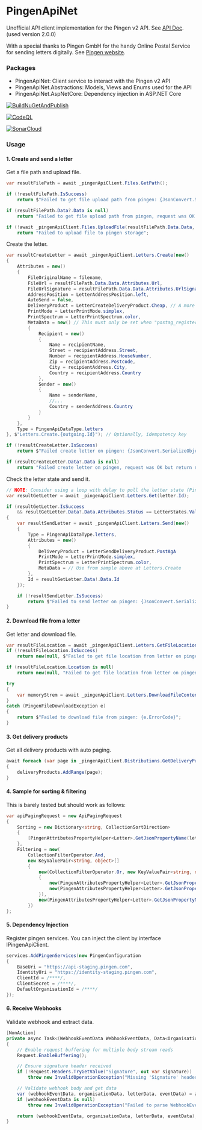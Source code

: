 # PingenApiNet

Unofficial API client implementation for the Pingen v2 API. See [API Doc](https://api.pingen.com/documentation). (used version 2.0.0)

With a special thanks to Pingen GmbH for the handy Online Postal Service for sending letters digitally. See [Pingen website](https://www.pingen.ch/).

### Packages

- PingenApiNet: Client service to interact with the Pingen v2 API
- PingenApiNet.Abstractions: Models, Views and Enums used for the API
- PingenApiNet.AspNetCore: Dependency injection in ASP.NET Core

[![BuildNuGetAndPublish](https://github.com/AMANDA-Technology/PingenApiNet/actions/workflows/main.yml/badge.svg)](https://github.com/AMANDA-Technology/PingenApiNet/actions/workflows/main.yml)

[![CodeQL](https://github.com/AMANDA-Technology/PingenApiNet/actions/workflows/codeql-analysis.yml/badge.svg)](https://github.com/AMANDA-Technology/PingenApiNet/actions/workflows/codeql-analysis.yml)

[![SonarCloud](https://github.com/AMANDA-Technology/PingenApiNet/actions/workflows/sonar-analysis.yml/badge.svg)](https://github.com/AMANDA-Technology/PingenApiNet/actions/workflows/sonar-analysis.yml)

### Usage

#### 1. Create and send a letter

Get a file path and upload file.
```c#
var resultFilePath = await _pingenApiClient.Files.GetPath();

if (!resultFilePath.IsSuccess)
    return $"Failed to get file upload path from pingen: {JsonConvert.SerializeObject(resultFilePath.ApiError)}";

if (resultFilePath.Data?.Data is null)
    return "Failed to get file upload path from pingen, request was OK but return null";

if (!await _pingenApiClient.Files.UploadFile(resultFilePath.Data.Data, contentStream))
    return "Failed to upload file to pingen storage";
```

Create the letter.
```c#
var resultCreateLetter = await _pingenApiClient.Letters.Create(new()
{
    Attributes = new()
    {
        FileOriginalName = filename,
        FileUrl = resultFilePath.Data.Data.Attributes.Url,
        FileUrlSignature = resultFilePath.Data.Data.Attributes.UrlSignature,
        AddressPosition = LetterAddressPosition.left,
        AutoSend = false,
        DeliveryProduct = LetterCreateDeliveryProduct.Cheap, // A more specific product can be used later at Letters/Send endpoint
        PrintMode = LetterPrintMode.simplex,
        PrintSpectrum = LetterPrintSpectrum.color,
        MetaData = new() // This must only be set when "postag_registered" or "postag_registered" product used. Otherwise the API can fail at address validation when Zip code has more than 4 characters.
        {
            Recipient = new()
            {
                Name = recipientName,
                Street = recipientAddress.Street,
                Number = recipientAddress.HouseNumber,
                Zip = recipientAddress.Postcode,
                City = recipientAddress.City,
                Country = recipientAddress.Country
            },
            Sender = new()
            {
                Name = senderName,
                //...
                Country = senderAddress.Country
            }
        }
    },
    Type = PingenApiDataType.letters
}, $"Letters.Create.{outgoing.Id}"); // Optionally, idempotency key

if (!resultCreateLetter.IsSuccess)
    return $"Failed create letter on pingen: {JsonConvert.SerializeObject(resultCreateLetter.ApiError)}";

if (resultCreateLetter.Data?.Data is null)
    return "Failed create letter on pingen, request was OK but return null";
```

Check the letter state and send it.
```c#
// NOTE: Consider using a loop with delay to poll the letter state (Pingen needs some seconds to validate the letter)
var resultGetLetter = await _pingenApiClient.Letters.Get(letter.Id);

if (resultGetLetter.IsSuccess
    && resultGetLetter.Data?.Data.Attributes.Status == LetterStates.Valid)
{
    var resultSendLetter = await _pingenApiClient.Letters.Send(new()
    {
        Type = PingenApiDataType.letters,
        Attributes = new()
        {
            DeliveryProduct = LetterSendDeliveryProduct.PostAgA
            PrintMode = LetterPrintMode.simplex,
            PrintSpectrum = LetterPrintSpectrum.color,
            MetaData = // Use from sample above at Letters.Create
        },
        Id = resultGetLetter.Data!.Data.Id
    });

    if (!resultSendLetter.IsSuccess)
        return $"Failed to send letter on pingen: {JsonConvert.SerializeObject(resultSendLetter.ApiError)}";
}
```

#### 2. Download file from a letter

Get letter and download file.
```c#
var resultFileLocation = await _pingenApiClient.Letters.GetFileLocation(letterId);
if (!resultFileLocation.IsSuccess)
    return new(null, $"Failed to get file location from letter on pingen: {JsonConvert.SerializeObject(resultFileLocation.ApiError)}");

if (resultFileLocation.Location is null)
    return new(null, "Failed to get file location from letter on pingen, request was OK but location null");

try
{
    var memoryStrem = await _pingenApiClient.Letters.DownloadFileContent(resultFileLocation.Location);
}
catch (PingenFileDownloadException e)
{
    return $"Failed to download file from pingen: {e.ErrorCode}";
}
```

#### 3. Get delivery products

Get all delivery products with auto paging.
```c#
await foreach (var page in _pingenApiClient.Distributions.GetDeliveryProductsPageResultsAsync(apiPagingRequest))
{
    deliveryProducts.AddRange(page);
}
```

#### 4. Sample for sorting & filtering

This is barely tested but should work as follows:
```c#
var apiPagingRequest = new ApiPagingRequest
{
    Sorting = new Dictionary<string, CollectionSortDirection>
    {
        [PingenAttributesPropertyHelper<Letter>.GetJsonPropertyName(letter => letter.CreatedAt)] = CollectionSortDirection.DESC
    },
    Filtering = new(
        CollectionFilterOperator.And,
        new KeyValuePair<string, object>[]
        {
            new(CollectionFilterOperator.Or, new KeyValuePair<string, object>[]
            {
                new(PingenAttributesPropertyHelper<Letter>.GetJsonPropertyName(letter => letter.Country), "CH"),
                new(PingenAttributesPropertyHelper<Letter>.GetJsonPropertyName(letter => letter.Country), "LI")
            }),
            new(PingenAttributesPropertyHelper<Letter>.GetJsonPropertyName(letter => letter.Status), "valid")
        })
};
```

#### 5. Dependency Injection

Register pingen services. You can inject the client by interface IPingenApiClient.
```c#
services.AddPingenServices(new PingenConfiguration
{
    BaseUri = "https://api-staging.pingen.com",
    IdentityUri = "https://identity-staging.pingen.com",
    ClientId = /****/,
    ClientSecret = /****/,
    DefaultOrganisationId = /****/
});
```

#### 6. Receive Webhooks

Validate webhook and extract data.
```c#
[NonAction]
private async Task<(WebhookEventData WebhookEventData, Data<Organisation> OrganisationData, Data<Letter> LetterData, Data<LetterEvent> EventData)> ValidateAndGetWebhookEvent()
{
    // Enable request buffering for multiple body stream reads
    Request.EnableBuffering();

    // Ensure signature header received
    if (!Request.Headers.TryGetValue("Signature", out var signature))
        throw new InvalidOperationException("Missing 'Signature' header");

    // Validate webhook body and get data
    var (webhookEventData, organisationData, letterData, eventData) = await PingenWebhookHelper.ValidateWebhookAndGetData(signingKey, /*your signature*/, Request.Body);
    if (webhookEventData is null)
        throw new InvalidOperationException("Failed to parse WebhookEventData from body, resulted as NULL");

    return (webhookEventData, organisationData, letterData, eventData);
}
```
